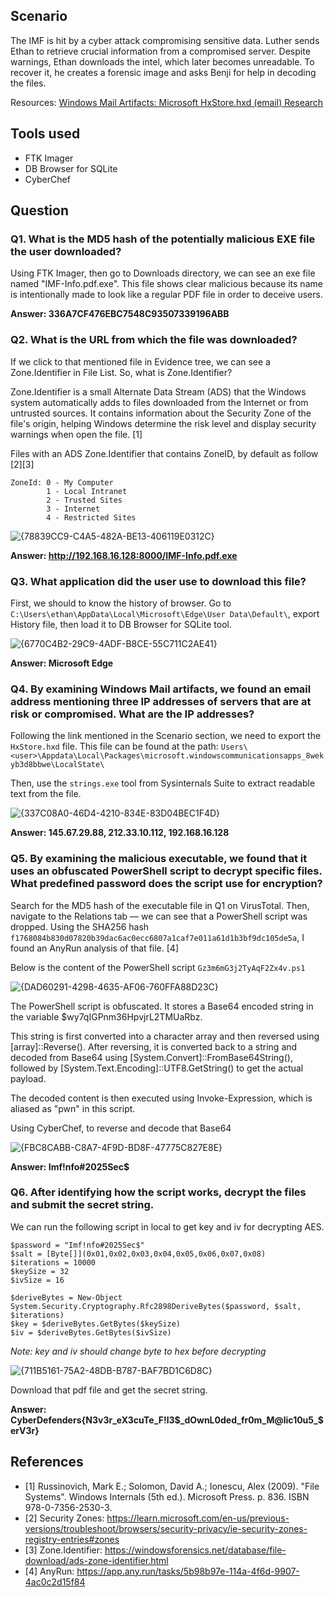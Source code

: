 ## Scenario

The IMF is hit by a cyber attack compromising sensitive data. Luther sends Ethan to retrieve crucial information from a compromised server. Despite warnings, Ethan downloads the intel, which later becomes unreadable. To recover it, he creates a forensic image and asks Benji for help in decoding the files.

Resources:
[Windows Mail Artifacts: Microsoft HxStore.hxd (email) Research](https://boncaldoforensics.wordpress.com/2018/12/09/microsoft-hxstore-hxd-email-research/)

## Tools used

- FTK Imager
- DB Browser for SQLite
- CyberChef

## Question

### Q1. What is the MD5 hash of the potentially malicious EXE file the user downloaded?

Using FTK Imager, then go to Downloads directory, we can see an exe file named "IMF-Info.pdf.exe". This file shows clear malicious because its name is intentionally made to look like a regular PDF file in order to deceive users.

**Answer: 336A7CF476EBC7548C93507339196ABB**


### Q2. What is the URL from which the file was downloaded?

If we click to that mentioned file in Evidence tree, we can see a Zone.Identifier in File List. So, what is Zone.Identifier?

Zone.Identifier is a small Alternate Data Stream (ADS) that the Windows system automatically adds to files downloaded from the Internet or from untrusted sources. It contains information about the Security Zone of the file's origin, helping Windows determine the risk level and display security warnings when open the file. [1]

Files with an ADS Zone.Identifier that contains ZoneID, by default as follow [2][3]

```
ZoneId: 0 - My Computer
        1 - Local Intranet
        2 - Trusted Sites
        3 - Internet
        4 - Restricted Sites
```

![{78839CC9-C4A5-482A-BE13-406119E0312C}](https://github.com/user-attachments/assets/01074da4-d7c1-4a06-8bf8-c50e0a911292)

**Answer: http://192.168.16.128:8000/IMF-Info.pdf.exe**


### Q3. What application did the user use to download this file?

First, we should to know the history of browser. Go to `C:\Users\ethan\AppData\Local\Microsoft\Edge\User Data\Default\`, export History file, then load it to DB Browser for SQLite tool.

![{6770C4B2-29C9-4ADF-B8CE-55C711C2AE41}](https://github.com/user-attachments/assets/bb657683-6bf7-461d-9846-7b28667072ee)

**Answer: Microsoft Edge**


### Q4. By examining Windows Mail artifacts, we found an email address mentioning three IP addresses of servers that are at risk or compromised. What are the IP addresses?

Following the link mentioned in the Scenario section, we need to export the `HxStore.hxd` file. This file can be found at the path: `Users\<user>\Appdata\Local\Packages\microsoft.windowscommunicationsapps_8wekyb3d8bbwe\LocalState\`

Then, use the `strings.exe` tool from Sysinternals Suite to extract readable text from the file.

![{337C08A0-46D4-4210-834E-83D04BEC1F4D}](https://github.com/user-attachments/assets/c56981b2-b648-4c11-ab72-dd227c63609d)

**Answer: 145.67.29.88, 212.33.10.112, 192.168.16.128**


### Q5. By examining the malicious executable, we found that it uses an obfuscated PowerShell script to decrypt specific files. What predefined password does the script use for encryption?

Search for the MD5 hash of the executable file in Q1 on VirusTotal. Then, navigate to the Relations tab — we can see that a PowerShell script was dropped.
Using the SHA256 hash `f1768084b830d07820b39dac6ac0ecc6807a1caf7e011a61d1b3bf9dc105de5a`, I found an AnyRun analysis of that file. [4]

Below is the content of the PowerShell script `Gz3m6mG3j2TyAqF2Zx4v.ps1`

![{DAD60291-4298-4635-AF06-760FFA88D23C}](https://github.com/user-attachments/assets/8974038b-4317-4b26-bb68-5258fb977544)

The PowerShell script is obfuscated. It stores a Base64 encoded string in the variable $wy7qIGPnm36HpvjrL2TMUaRbz.

This string is first converted into a character array and then reversed using [array]::Reverse(). After reversing, it is converted back to a string and decoded from Base64 using [System.Convert]::FromBase64String(), followed by [System.Text.Encoding]::UTF8.GetString() to get the actual payload.

The decoded content is then executed using Invoke-Expression, which is aliased as "pwn" in this script.

Using CyberChef, to reverse and decode that Base64

![{FBC8CABB-C8A7-4F9D-BD8F-47775C827E8E}](https://github.com/user-attachments/assets/274a226b-74f3-4275-888a-ee9e0db623f1)

**Answer: Imf!nfo#2025Sec$**


### Q6. After identifying how the script works, decrypt the files and submit the secret string.

We can run the following script in local to get key and iv for decrypting AES.

```
$password = "Imf!nfo#2025Sec$"
$salt = [Byte[]](0x01,0x02,0x03,0x04,0x05,0x06,0x07,0x08)
$iterations = 10000
$keySize = 32   
$ivSize = 16 

$deriveBytes = New-Object System.Security.Cryptography.Rfc2898DeriveBytes($password, $salt, $iterations)
$key = $deriveBytes.GetBytes($keySize)
$iv = $deriveBytes.GetBytes($ivSize)
```
*Note: key and iv should change byte to hex before decrypting*

![{711B5161-75A2-48DB-B787-BAF7BD1C6D8C}](https://github.com/user-attachments/assets/d82654cc-cfaf-419a-b18e-feb1604c7c9e)

Download that pdf file and get the secret string.

**Answer: CyberDefenders{N3v3r_eX3cuTe_F!l3$_dOwnL0ded_fr0m_M@lic10u5_$erV3r}**


## References

- [1] Russinovich, Mark E.; Solomon, David A.; Ionescu, Alex (2009). "File Systems". Windows Internals (5th ed.). Microsoft Press. p. 836. ISBN 978-0-7356-2530-3.
- [2] Security Zones: https://learn.microsoft.com/en-us/previous-versions/troubleshoot/browsers/security-privacy/ie-security-zones-registry-entries#zones
- [3] Zone.Identifier: https://windowsforensics.net/database/file-download/ads-zone-identifier.html
- [4] AnyRun: https://app.any.run/tasks/5b98b97e-114a-4f6d-9907-4ac0c2d15f84
